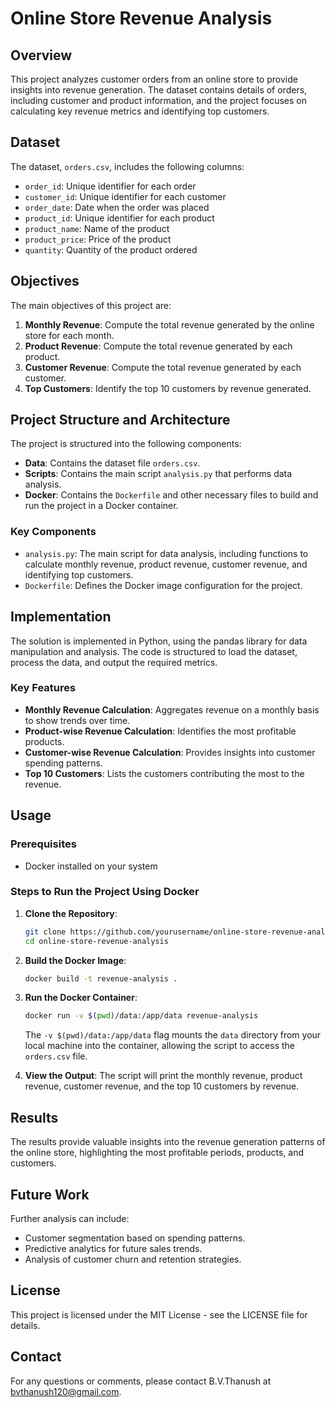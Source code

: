
# Online Store Revenue Analysis

## Overview

This project analyzes customer orders from an online store to provide insights into revenue generation. The dataset contains details of orders, including customer and product information, and the project focuses on calculating key revenue metrics and identifying top customers.

## Dataset

The dataset, `orders.csv`, includes the following columns:
- `order_id`: Unique identifier for each order
- `customer_id`: Unique identifier for each customer
- `order_date`: Date when the order was placed
- `product_id`: Unique identifier for each product
- `product_name`: Name of the product
- `product_price`: Price of the product
- `quantity`: Quantity of the product ordered

## Objectives

The main objectives of this project are:
1. **Monthly Revenue**: Compute the total revenue generated by the online store for each month.
2. **Product Revenue**: Compute the total revenue generated by each product.
3. **Customer Revenue**: Compute the total revenue generated by each customer.
4. **Top Customers**: Identify the top 10 customers by revenue generated.

## Project Structure and Architecture

The project is structured into the following components:
- **Data**: Contains the dataset file `orders.csv`.
- **Scripts**: Contains the main script `analysis.py` that performs data analysis.
- **Docker**: Contains the `Dockerfile` and other necessary files to build and run the project in a Docker container.

### Key Components
- `analysis.py`: The main script for data analysis, including functions to calculate monthly revenue, product revenue, customer revenue, and identifying top customers.
- `Dockerfile`: Defines the Docker image configuration for the project.

## Implementation

The solution is implemented in Python, using the pandas library for data manipulation and analysis. The code is structured to load the dataset, process the data, and output the required metrics.

### Key Features

- **Monthly Revenue Calculation**: Aggregates revenue on a monthly basis to show trends over time.
- **Product-wise Revenue Calculation**: Identifies the most profitable products.
- **Customer-wise Revenue Calculation**: Provides insights into customer spending patterns.
- **Top 10 Customers**: Lists the customers contributing the most to the revenue.

## Usage

### Prerequisites
- Docker installed on your system

### Steps to Run the Project Using Docker

1. **Clone the Repository**:
   ```bash
   git clone https://github.com/yourusername/online-store-revenue-analysis.git
   cd online-store-revenue-analysis
   ```

2. **Build the Docker Image**:
   ```bash
   docker build -t revenue-analysis .
   ```

3. **Run the Docker Container**:
   ```bash
   docker run -v $(pwd)/data:/app/data revenue-analysis
   ```

   The `-v $(pwd)/data:/app/data` flag mounts the `data` directory from your local machine into the container, allowing the script to access the `orders.csv` file.

4. **View the Output**:
   The script will print the monthly revenue, product revenue, customer revenue, and the top 10 customers by revenue.

## Results

The results provide valuable insights into the revenue generation patterns of the online store, highlighting the most profitable periods, products, and customers.

## Future Work

Further analysis can include:
- Customer segmentation based on spending patterns.
- Predictive analytics for future sales trends.
- Analysis of customer churn and retention strategies.

## License

This project is licensed under the MIT License - see the LICENSE file for details.

## Contact

For any questions or comments, please contact B.V.Thanush at bvthanush120@gmail.com.
